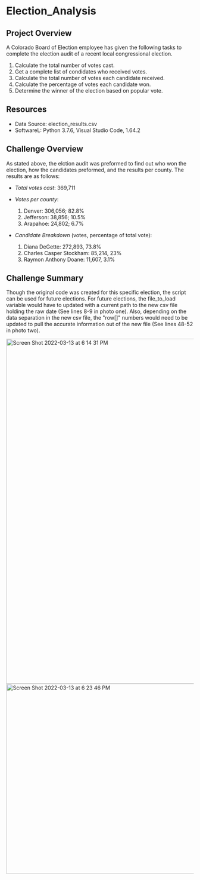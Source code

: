 # Election_Analysis

## Project Overview
A Colorado Board of Election employee has given the following tasks to complete the election audit of a recent local congressional election.

1. Calculate  the total number of votes cast.
2. Get a complete list of condidates who received votes.
3. Calculate the total number of votes each candidate received.
4. Calculate the percentage of votes each candidate won. 
5. Determine the winner of the election based on popular vote.

## Resources
- Data Source: election_results.csv
- SoftwareL: Python 3.7.6, Visual Studio Code, 1.64.2

## Challenge Overview
  As stated above, the elction audit was preformed to find out who won the election, how the candidates preformed, and the results per county. The results are as follows:
  * _Total votes cast_: 369,711
  
  * _Votes per county_:
    1. Denver: 306,056; 82.8%
    2. Jefferson: 38,856; 10.5%
    3. Arapahoe: 24,802; 6.7%
  
  * _Candidate Breakdown_ (votes, percentage of total vote):
    1. Diana DeGette: 272,893, 73.8%
    2. Charles Casper Stockham: 85,214, 23%
    3. Raymon Anthony Doane: 11,607, 3.1%
  
## Challenge Summary
  Though the original code was created for this specific election, the script can be used for future elections. For future elections, the file_to_load variable would have to updated with a current path to the new csv file holding the raw date (See lines 8-9 in photo one). Also, depending on the data separation in the new csv file, the "row[]" numbers would need to be updated to pull the accurate information out of the new file (See lines 48-52 in photo two).
  
  <img width="924" alt="Screen Shot 2022-03-13 at 6 14 31 PM" src="https://user-images.githubusercontent.com/99840803/158089636-41af2b4b-7982-457f-a818-572f09aad156.png">

  
  <img width="509" alt="Screen Shot 2022-03-13 at 6 23 46 PM" src="https://user-images.githubusercontent.com/99840803/158089623-404ffbd7-8f45-44ad-99cc-e171ad27cf53.png">

 
